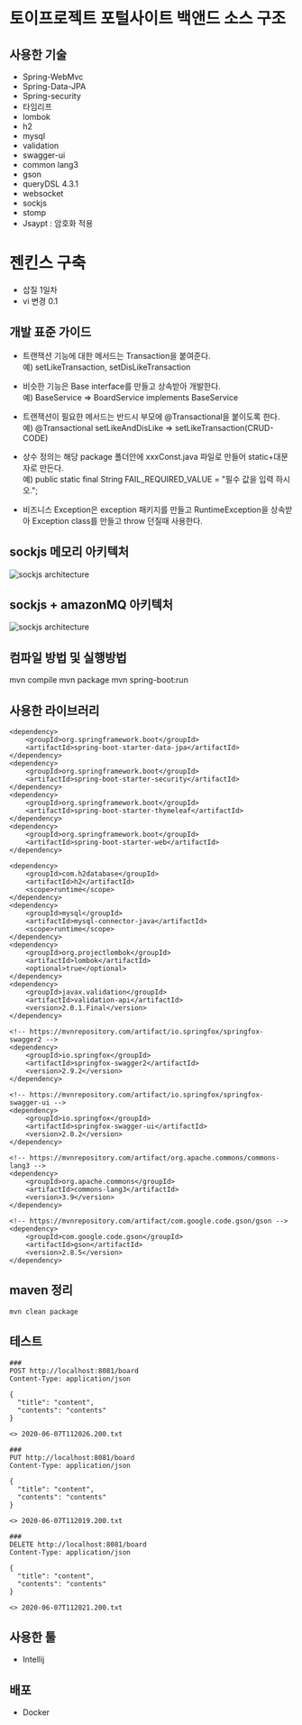 # 토이프로젝트 포털사이트 백앤드 소스 구조
## 사용한 기술
- Spring-WebMvc
- Spring-Data-JPA
- Spring-security
- 타임리프
- lombok
- h2
- mysql
- validation
- swagger-ui
- common lang3
- gson
- queryDSL 4.3.1
- websocket
- sockjs
- stomp
- Jsaypt : 암호화 적용

# 젠킨스 구축
- 삽질 1일차
- vi 변경 0.1

## 개발 표준 가이드 
- 트랜잭션 기능에 대한 메서드는 Transaction을 붙여준다.  
예) setLikeTransaction, setDisLikeTransaction  

- 비슷한 기능은 Base interface를 만들고 상속받아 개발한다.  
예) BaseService => BoardService implements BaseService  

- 트랜잭션이 필요한 메서드는 반드시 부모에 @Transactional을 붙이도록 한다.    
예) @Transactional setLikeAndDisLike => setLikeTransaction(CRUD-CODE)  
  
- 상수 정의는 해당 package 폴더안에 xxxConst.java 파일로 만들어 static+대문자로 만든다.  
예) public static final String FAIL_REQUIRED_VALUE = "필수 값을 입력 하시오.";    

- 비즈니스 Exception은 exception 패키지를 만들고 RuntimeException을 상속받아 Exception class를 만들고 throw 던질때 사용한다.  




## sockjs 메모리 아키텍처
![sockjs architecture](https://docs.spring.io/spring/docs/5.0.0.BUILD-SNAPSHOT/spring-framework-reference/html/images/message-flow-simple-broker.png)

## sockjs + amazonMQ 아키텍처
![sockjs architecture](https://docs.spring.io/spring/docs/5.0.0.BUILD-SNAPSHOT/spring-framework-reference/html/images/message-flow-broker-relay.png)

## 컴파일 방법 및 실행방법
mvn compile
mvn package
mvn spring-boot:run


## 사용한 라이브러리
``` 
<dependency>
    <groupId>org.springframework.boot</groupId>
    <artifactId>spring-boot-starter-data-jpa</artifactId>
</dependency>
<dependency>
    <groupId>org.springframework.boot</groupId>
    <artifactId>spring-boot-starter-security</artifactId>
</dependency>
<dependency>
    <groupId>org.springframework.boot</groupId>
    <artifactId>spring-boot-starter-thymeleaf</artifactId>
</dependency>
<dependency>
    <groupId>org.springframework.boot</groupId>
    <artifactId>spring-boot-starter-web</artifactId>
</dependency>

<dependency>
    <groupId>com.h2database</groupId>
    <artifactId>h2</artifactId>
    <scope>runtime</scope>
</dependency>
<dependency>
    <groupId>mysql</groupId>
    <artifactId>mysql-connector-java</artifactId>
    <scope>runtime</scope>
</dependency>
<dependency>
    <groupId>org.projectlombok</groupId>
    <artifactId>lombok</artifactId>
    <optional>true</optional>
</dependency>
<dependency>
    <groupId>javax.validation</groupId>
    <artifactId>validation-api</artifactId>
    <version>2.0.1.Final</version>
</dependency>

<!-- https://mvnrepository.com/artifact/io.springfox/springfox-swagger2 -->
<dependency>
    <groupId>io.springfox</groupId>
    <artifactId>springfox-swagger2</artifactId>
    <version>2.9.2</version>
</dependency>

<!-- https://mvnrepository.com/artifact/io.springfox/springfox-swagger-ui -->
<dependency>
    <groupId>io.springfox</groupId>
    <artifactId>springfox-swagger-ui</artifactId>
    <version>2.0.2</version>
</dependency>

<!-- https://mvnrepository.com/artifact/org.apache.commons/commons-lang3 -->
<dependency>
    <groupId>org.apache.commons</groupId>
    <artifactId>commons-lang3</artifactId>
    <version>3.9</version>
</dependency>

<!-- https://mvnrepository.com/artifact/com.google.code.gson/gson -->
<dependency>
    <groupId>com.google.code.gson</groupId>
    <artifactId>gson</artifactId>
    <version>2.8.5</version>
</dependency>

```

## maven 정리 
```$xslt
mvn clean package 
```

## 테스트
```$xslt
###
POST http://localhost:8081/board
Content-Type: application/json

{
  "title": "content",
  "contents": "contents"
}

<> 2020-06-07T112026.200.txt

###
PUT http://localhost:8081/board
Content-Type: application/json

{
  "title": "content",
  "contents": "contents"
}

<> 2020-06-07T112019.200.txt

###
DELETE http://localhost:8081/board
Content-Type: application/json

{
  "title": "content",
  "contents": "contents"
}

<> 2020-06-07T112021.200.txt
``` 

## 사용한 툴 
- Intellij

## 배포 
- Docker
 
